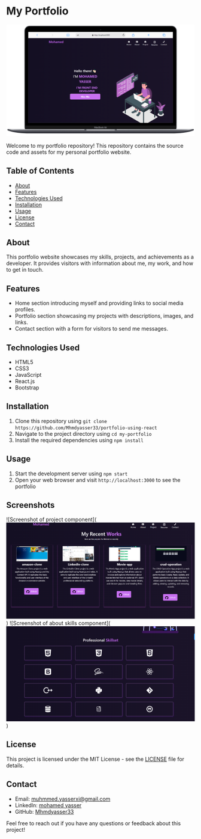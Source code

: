 # My Portfolio
 ![Uploading Screenshot (158).png…](https://github.com/Mhmdyasser33/portfolio-using-react/blob/master/src/images/Screenshot%20(158).png)

Welcome to my portfolio repository! This repository contains the source code and assets for my personal portfolio website.

## Table of Contents
- [About](#about)
- [Features](#features)
- [Technologies Used](#technologies-used)
- [Installation](#installation)
- [Usage](#usage)
- [License](#license)
- [Contact](#contact)

## About
This portfolio website showcases my skills, projects, and achievements as a developer. It provides visitors with information about me, my work, and how to get in touch.

## Features
- Home section introducing myself and providing links to social media profiles.
- Portfolio section showcasing my projects with descriptions, images, and links.
- Contact section with a form for visitors to send me messages.

## Technologies Used
- HTML5
- CSS3
- JavaScript
- React.js 
- Bootstrap 

## Installation
1. Clone this repository using `git clone https://github.com/Mhmdyasser33/portfolio-using-react`
2. Navigate to the project directory using `cd my-portfolio`
3. Install the required dependencies using `npm install`

## Usage
1. Start the development server using `npm start`
2. Open your web browser and visit `http://localhost:3000` to see the portfolio

## Screenshots
![Screenshot of project component](![Uploading Screenshot (163).png…](https://github.com/Mhmdyasser33/portfolio-using-react/blob/master/src/images/Screenshot%20(163).png))
![Screenshot of about skills component](![Uploading Screenshot (164).png…](https://github.com/Mhmdyasser33/portfolio-using-react/blob/master/src/images/Screenshot%20(164).png))


## License
This project is licensed under the MIT License - see the [LICENSE](/LICENSE) file for details.

## Contact
- Email: muhmmed.yasserxi@gmail.com
- LinkedIn: [mohamed yasser](https://www.linkedin.com/in/mohamed-yasser-31872821b/)
- GitHub: [Mhmdyasser33](https://github.com/Mhmdyasser33)

Feel free to reach out if you have any questions or feedback about this project!
